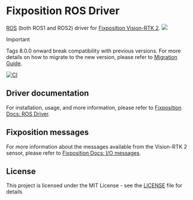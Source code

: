 # Fixposition ROS Driver

[ROS](https://www.ros.org/) (both ROS1 and ROS2) driver for [Fixposition Vision-RTK 2](https://www.fixposition.com/product).
![](./../../actions/workflows/ci.yml/badge.svg)

> [!IMPORTANT]
> Tags 8.0.0 onward break compatibility with previous versions. For more details on how to migrate to the new version, please refer to [Migration Guide](https://docs.fixposition.com/fd/migration-guide).

[![CI](https://github.com/fixposition/fixposition_driver/actions/workflows/ci.yml/badge.svg)](https://github.com/fixposition/fixposition_driver/actions/workflows/ci.yml)

## Driver documentation

For installation, usage, and more information, please refer to
[Fixposition Docs: ROS Driver](https://docs.fixposition.com/fd/fixposition-ros-driver).

## Fixposition messages

For more information about the messages available from the Vision-RTK 2 sensor, please refer to [Fixposition Docs: I/O
messages](https://docs.fixposition.com/fd/i-o-messages).

## License

This project is licensed under the MIT License - see the [LICENSE](LICENSE) file for details
